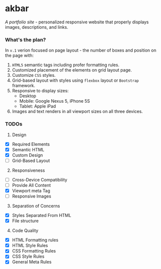 # akbar
_A portfolio site_ - personalized responsive website that properly displays images, descriptions, and links.

### What's the plan?
In `v.1` verion focused on page layout - the number of boxes and position on the page with:
1. `HTML5` semantic tags including profer formatting rules.
2. Customized placement of the elements on grid layout page.
3. Customize `CSS` styles.
4. Grid-based layout with styles using `flexbox` layout or `Bootstrap` framework.
5. Responsive to display sizes:
    - Desktop 
    - Mobile: Google Nexus 5, iPhone 5S
    - Tablet: Apple iPad
6. Images and text renders in all viewport sizes on all three devices.
### TODOs
1. Design
- [X] Required Elements
- [X] Semantic HTML
- [X] Custom Design
- [ ] Grid-Based Layout
2. Responsiveness
- [ ] Cross-Device Compatibility
- [ ] Provide All Content
- [X] Viewport meta Tag
- [ ] Responsive Images
3. Separation of Concerns
- [X] Styles Separated From HTML
- [x] File structure
4. Code Quality
- [X] HTML Formatting rules
- [X] HTML Style Rules
- [X] CSS Formatting Rules
- [X] CSS Style Rules
- [X] General Meta Rules
